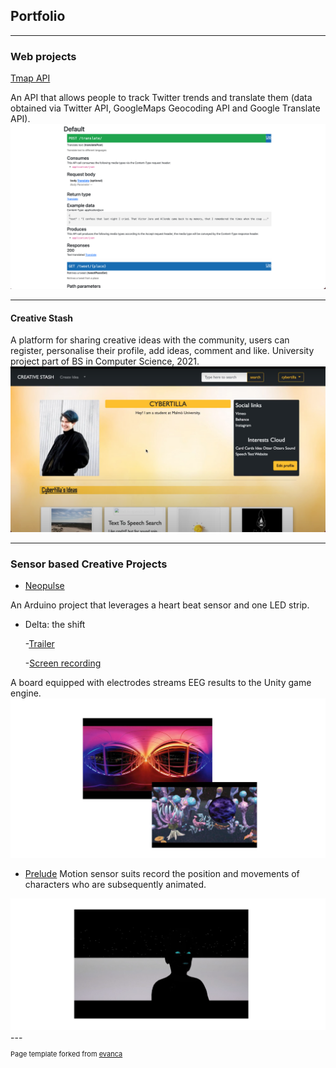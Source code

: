 ## Portfolio

---

### Web projects 

[Tmap API](https://github.com/cybertilla/Tmap)

An API that allows people to track Twitter trends and translate them
(data obtained via Twitter API, GoogleMaps Geocoding API and Google Translate API).
<img src="images/tmap.jpg?raw=true"/>

---
#### Creative Stash

A platform for sharing creative ideas with the community,
users can register, personalise their profile, add ideas, comment and like.
University project part of BS in Computer Science, 2021.
<img src="images/creativestash.jpg?raw=true"/>

---
### Sensor based Creative Projects
- [Neopulse](https://github.com/cybertilla/Neopulse)

An Arduino project that leverages a heart beat sensor and one LED strip.

- Delta: the shift

    -[Trailer](https://vimeo.com/manage/videos/321040232)

    -[Screen recording](https://vimeo.com/manage/videos/321041193)

A board equipped with electrodes streams EEG results to the Unity game engine.
<img src="images/delta.jpg?raw=true"/>


- [Prelude](https://vimeo.com/manage/videos/322285903)
Motion sensor suits record the position and movements of characters who are subsequently animated.
<img src="images/prelude.jpg?raw=true"/>
---





<p style="font-size:11px">Page template forked from <a href="https://github.com/evanca/quick-portfolio">evanca</a></p>
<!-- Remove above link if you don't want to attibute -->
